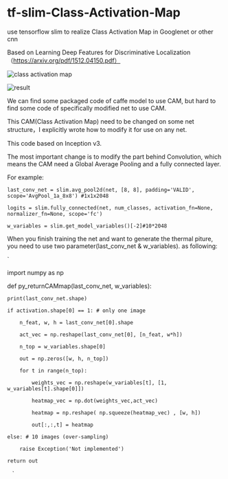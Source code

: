 # tf-slim-Class-Activation-Map
use tensorflow slim to realize  Class Activation Map in  Googlenet or other cnn

Based on Learning Deep Features for Discriminative Localization（https://arxiv.org/pdf/1512.04150.pdf）

![class activation map](https://github.com/wpydcr/tf-slim-Class-Activation-Map/blob/master/img./6874.jpg)

![result](https://github.com/wpydcr/tf-slim-Class-Activation-Map/blob/master/img./20171220111.jpg)

We can find some packaged code of caffe model to use CAM, but hard to find some code of specifically modified net to use CAM.

This CAM(Class Activation Map) need to be changed on some net structure，I explicitly wrote how to modify it for use on any net.

This code based on Inception v3.

The most important change is to modify the part behind Convolution, which means the CAM need a Global Average Pooling and a fully connected layer.

For example:

`last_conv_net = slim.avg_pool2d(net, [8, 8], padding='VALID',
                      scope='AvgPool_1a_8x8') #1x1x2048`
                      
`logits = slim.fully_connected(net, num_classes, activation_fn=None,
                     normalizer_fn=None, scope='fc')`
                     
`w_variables = slim.get_model_variables()[-2]#10*2048`

When you finish training the net and want to generate the thermal piture, you need to use two parameter(last_conv_net & w_variables). as following:

`

import numpy as np

def py_returnCAMmap(last_conv_net, w_variables):

    print(last_conv_net.shape)
    
    if activation.shape[0] == 1: # only one image
    
        n_feat, w, h = last_conv_net[0].shape
        
        act_vec = np.reshape(last_conv_net[0], [n_feat, w*h])
        
        n_top = w_variables.shape[0]
        
        out = np.zeros([w, h, n_top])
        
        for t in range(n_top):
        
            weights_vec = np.reshape(w_variables[t], [1, w_variables[t].shape[0]])
            
            heatmap_vec = np.dot(weights_vec,act_vec)
            
            heatmap = np.reshape( np.squeeze(heatmap_vec) , [w, h])
            
            out[:,:,t] = heatmap
            
    else: # 10 images (over-sampling)
    
        raise Exception('Not implemented')
        
    return out
    `
